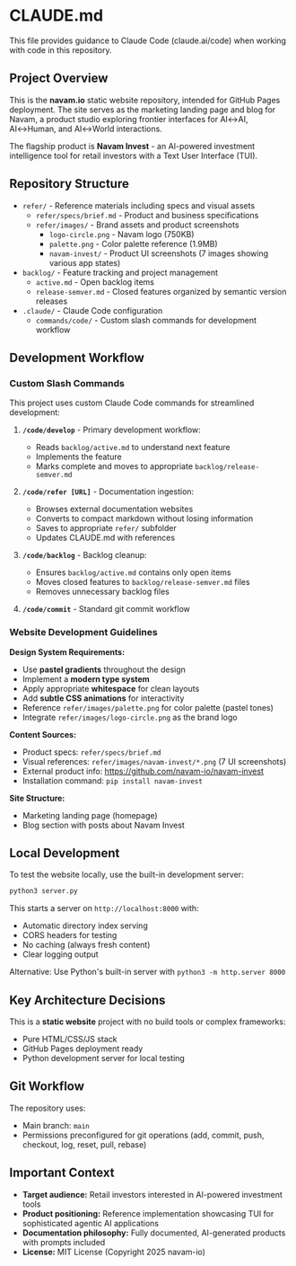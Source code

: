 # CLAUDE.md

This file provides guidance to Claude Code (claude.ai/code) when working with code in this repository.

## Project Overview

This is the **navam.io** static website repository, intended for GitHub Pages deployment. The site serves as the marketing landing page and blog for Navam, a product studio exploring frontier interfaces for AI↔AI, AI↔Human, and AI↔World interactions.

The flagship product is **Navam Invest** - an AI-powered investment intelligence tool for retail investors with a Text User Interface (TUI).

## Repository Structure

- `refer/` - Reference materials including specs and visual assets
  - `refer/specs/brief.md` - Product and business specifications
  - `refer/images/` - Brand assets and product screenshots
    - `logo-circle.png` - Navam logo (750KB)
    - `palette.png` - Color palette reference (1.9MB)
    - `navam-invest/` - Product UI screenshots (7 images showing various app states)
- `backlog/` - Feature tracking and project management
  - `active.md` - Open backlog items
  - `release-semver.md` - Closed features organized by semantic version releases
- `.claude/` - Claude Code configuration
  - `commands/code/` - Custom slash commands for development workflow

## Development Workflow

### Custom Slash Commands

This project uses custom Claude Code commands for streamlined development:

1. **`/code/develop`** - Primary development workflow:
   - Reads `backlog/active.md` to understand next feature
   - Implements the feature
   - Marks complete and moves to appropriate `backlog/release-semver.md`

2. **`/code/refer [URL]`** - Documentation ingestion:
   - Browses external documentation websites
   - Converts to compact markdown without losing information
   - Saves to appropriate `refer/` subfolder
   - Updates CLAUDE.md with references

3. **`/code/backlog`** - Backlog cleanup:
   - Ensures `backlog/active.md` contains only open items
   - Moves closed features to `backlog/release-semver.md` files
   - Removes unnecessary backlog files

4. **`/code/commit`** - Standard git commit workflow

### Website Development Guidelines

**Design System Requirements:**
- Use **pastel gradients** throughout the design
- Implement a **modern type system**
- Apply appropriate **whitespace** for clean layouts
- Add **subtle CSS animations** for interactivity
- Reference `refer/images/palette.png` for color palette (pastel tones)
- Integrate `refer/images/logo-circle.png` as the brand logo

**Content Sources:**
- Product specs: `refer/specs/brief.md`
- Visual references: `refer/images/navam-invest/*.png` (7 UI screenshots)
- External product info: https://github.com/navam-io/navam-invest
- Installation command: `pip install navam-invest`

**Site Structure:**
- Marketing landing page (homepage)
- Blog section with posts about Navam Invest

## Local Development

To test the website locally, use the built-in development server:

```bash
python3 server.py
```

This starts a server on `http://localhost:8000` with:
- Automatic directory index serving
- CORS headers for testing
- No caching (always fresh content)
- Clear logging output

Alternative: Use Python's built-in server with `python3 -m http.server 8000`

## Key Architecture Decisions

This is a **static website** project with no build tools or complex frameworks:
- Pure HTML/CSS/JS stack
- GitHub Pages deployment ready
- Python development server for local testing

## Git Workflow

The repository uses:
- Main branch: `main`
- Permissions preconfigured for git operations (add, commit, push, checkout, log, reset, pull, rebase)

## Important Context

- **Target audience:** Retail investors interested in AI-powered investment tools
- **Product positioning:** Reference implementation showcasing TUI for sophisticated agentic AI applications
- **Documentation philosophy:** Fully documented, AI-generated products with prompts included
- **License:** MIT License (Copyright 2025 navam-io)

